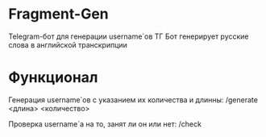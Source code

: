 # Fragment-Gen
Telegram-бот для генерации username`ов ТГ
Бот генерирует русские слова в английской транскрипции

# Функционал
Генерация username`ов с указанием их количества и длинны:
/generate <длина> <количество>

Проверка username`а на то, занят ли он или нет:
/check <username>
